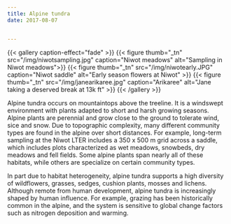 ```yaml
---
title: Alpine tundra
date: 2017-08-07


---
```


{{< gallery caption-effect="fade" >}}
  {{< figure thumb="_tn" src="/img/niwotsampling.jpg" caption="Niwot meadows" alt="Sampling in Niwot meadows">}}
  {{< figure thumb="_tn" src="/img/niwotearly.JPG" caption="Niwot saddle" alt="Early season flowers at Niwot" >}}
  {{< figure thumb="_tn" src="/img/janearikaree.jpg" caption="Arikaree" alt="Jane taking a deserved break at 13k ft" >}}
{{< /gallery >}}

<!--more-->

Alpine tundra occurs on mountaintops above the treeline. It is a windswept environment with plants adapted to short and harsh growing seasons. Alpine plants are perennial and grow close to the ground to tolerate wind, sice and snow. Due to topographic complexity, many different community types are found in the alpine over short distances. For example, long-term sampling at the Niwot LTER includes a 350 x 500 m grid across a saddle, which includes plots characterized as wet meadows, snowbeds, dry meadows and fell fields. Some alpine plants span nearly all of these habitats, while others are specialize on certain community types. 

In part due to habitat heterogeneity, alpine tundra supports a high diversity of wildflowers, grasses, sedges, cushion plants, mosses and lichens. Although remote from human development, alpine tundra is increasingly shaped by human influence. For example, grazing has been historically common in the alpine, and the system is sensitive to global change factors such as nitrogen deposition and warming. 


